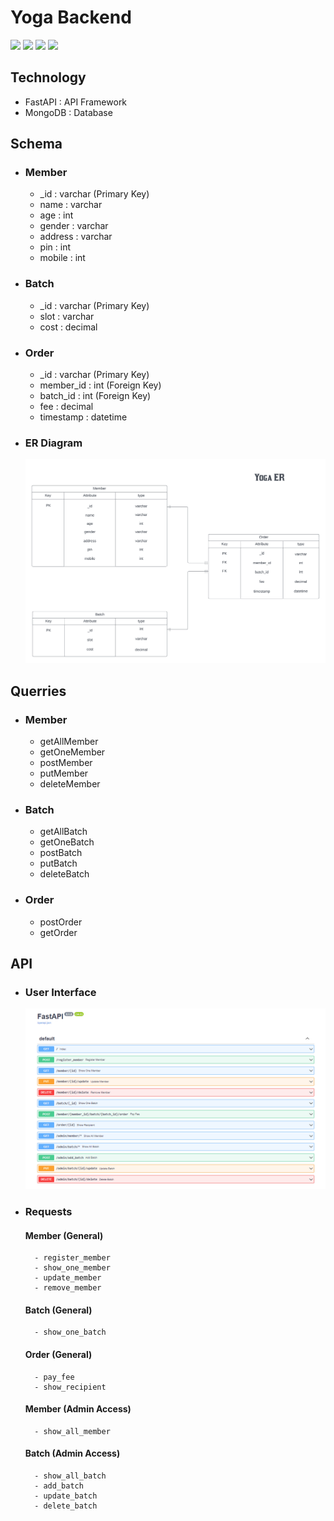 # Yoga Backend

<img src ="https://img.shields.io/tokei/lines/github/srijan-singh/yoga-fullstack?label=Line%20of%20Code"> <img src ="https://img.shields.io/github/repo-size/srijan-singh/yoga-fullstack?color=succeess&label=Size"> <img src="https://img.shields.io/github/directory-file-count/srijan-singh/yoga-fullstack/backend?color=yellow&label=%20Backend%20File"> <img src="https://img.shields.io/github/directory-file-count/srijan-singh/yoga-fullstack/frontend?color=orange&label=Frontend%20File">

## Technology

- FastAPI : API Framework
- MongoDB : Database

## Schema

- ### Member

    - _id     : varchar (Primary Key)
    - name    : varchar 
    - age     : int 
    - gender  : varchar 
    - address : varchar 
    - pin     : int 
    - mobile  : int 

- ### Batch

    - _id  : varchar (Primary Key)
    - slot : varchar
    - cost : decimal 

- ### Order

    - _id       : varchar (Primary Key)
    - member_id : int (Foreign Key)
    - batch_id  : int (Foreign Key)
    - fee       : decimal
    - timestamp : datetime

- ### ER Diagram
    <img src="res/img2.png">


## Querries

- ### Member
    - getAllMember
    - getOneMember
    - postMember
    - putMember
    - deleteMember

- ### Batch
    - getAllBatch
    - getOneBatch
    - postBatch
    - putBatch
    - deleteBatch

- ### Order
    - postOrder
    - getOrder


## API

- ### User Interface
    <img src="res/img1.png">

- ### Requests

    #### Member (General)
        - register_member
        - show_one_member
        - update_member
        - remove_member

    #### Batch (General)
        - show_one_batch

    #### Order (General)
        - pay_fee
        - show_recipient

    #### Member (Admin Access)
        - show_all_member

    #### Batch (Admin Access)
        - show_all_batch
        - add_batch
        - update_batch
        - delete_batch



